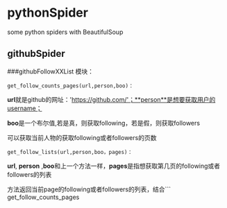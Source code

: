 # pythonSpider
some python spiders with BeautifulSoup

## githubSpider

###githubFollowXXList 模块：

```
get_follow_counts_pages(url,person,boo)：
```

**url**就是github的网址：'https://github.com/'；**person**是想要获取用户的username；

**boo**是一个布尔值,若是真，则获取following，若是假，则获取followers

可以获取当前人物的获取following或者followers的页数

```
get_follow_lists(url,person,boo，pages)：
```

**url**, **person** ,**boo**和上一个方法一样，**pages**是指想获取第几页的following或者followers的列表

方法返回当前page的following或者followers的列表，结合```
get_follow_counts_pages
```可以获取所以的following或者followers的列表
